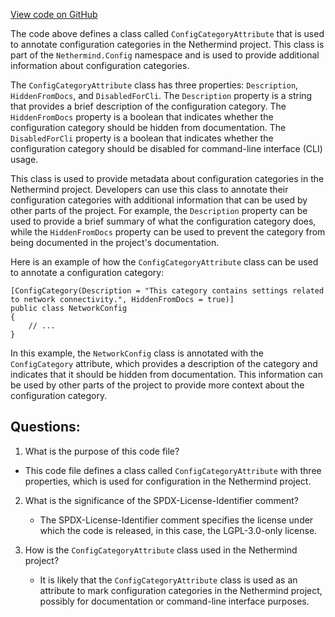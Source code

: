 [View code on GitHub](https://github.com/NethermindEth/nethermind/src/Nethermind/Nethermind.Config/ConfigCategoryAttribute.cs)

The code above defines a class called `ConfigCategoryAttribute` that is used to annotate configuration categories in the Nethermind project. This class is part of the `Nethermind.Config` namespace and is used to provide additional information about configuration categories.

The `ConfigCategoryAttribute` class has three properties: `Description`, `HiddenFromDocs`, and `DisabledForCli`. The `Description` property is a string that provides a brief description of the configuration category. The `HiddenFromDocs` property is a boolean that indicates whether the configuration category should be hidden from documentation. The `DisabledForCli` property is a boolean that indicates whether the configuration category should be disabled for command-line interface (CLI) usage.

This class is used to provide metadata about configuration categories in the Nethermind project. Developers can use this class to annotate their configuration categories with additional information that can be used by other parts of the project. For example, the `Description` property can be used to provide a brief summary of what the configuration category does, while the `HiddenFromDocs` property can be used to prevent the category from being documented in the project's documentation.

Here is an example of how the `ConfigCategoryAttribute` class can be used to annotate a configuration category:

```
[ConfigCategory(Description = "This category contains settings related to network connectivity.", HiddenFromDocs = true)]
public class NetworkConfig
{
    // ...
}
```

In this example, the `NetworkConfig` class is annotated with the `ConfigCategory` attribute, which provides a description of the category and indicates that it should be hidden from documentation. This information can be used by other parts of the project to provide more context about the configuration category.
## Questions: 
 1. What is the purpose of this code file?
   - This code file defines a class called `ConfigCategoryAttribute` with three properties, which is used for configuration in the Nethermind project.

2. What is the significance of the SPDX-License-Identifier comment?
   - The SPDX-License-Identifier comment specifies the license under which the code is released, in this case, the LGPL-3.0-only license.

3. How is the `ConfigCategoryAttribute` class used in the Nethermind project?
   - It is likely that the `ConfigCategoryAttribute` class is used as an attribute to mark configuration categories in the Nethermind project, possibly for documentation or command-line interface purposes.